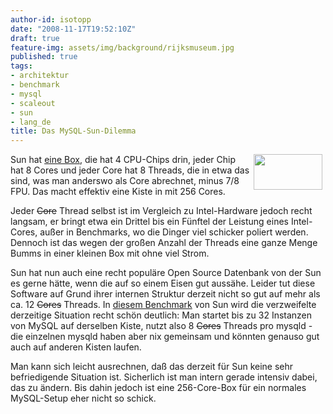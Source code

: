 ```yaml
---
author-id: isotopp
date: "2008-11-17T19:52:10Z"
draft: true
feature-img: assets/img/background/rijksmuseum.jpg
published: true
tags:
- architektur
- benchmark
- mysql
- scaleout
- sun
- lang_de
title: Das MySQL-Sun-Dilemma
---
```

<a class='serendipity_image_link' href='/uploads/mysql_logo.gif'><!-- s9ymdb:3519 --><img class="serendipity_image_right" width="110" height="57" style="float: right; border: 0px; padding-left: 5px; padding-right: 5px;" src="/uploads/mysql_logo.serendipityThumb.gif" alt="" /></a> Sun hat <a href="http://catalog.sun.com/is-bin/INTERSHOP.enfinity/WFS/Sun_Catalogue-Sun_Catalogue_DE-Site/de_DE/-/EUR/ViewCatalog-Browse?CatalogCategoryID=ZXVIBe.d7kYAAAEZYYsJ0gWj">eine Box</a>, die hat 4 CPU-Chips drin, jeder Chip hat 8 Cores und jeder Core hat 8 Threads, die in etwa das sind, was man anderswo als Core abrechnet, minus 7/8 FPU. Das macht effektiv eine Kiste in mit 256 Cores.

Jeder <strike>Core</strike> Thread selbst ist im Vergleich zu Intel-Hardware jedoch recht langsam, er bringt etwa ein Drittel bis ein Fünftel der Leistung eines Intel-Cores, außer in Benchmarks, wo die Dinger viel schicker poliert werden. Dennoch ist das wegen der großen Anzahl der Threads eine ganze Menge Bumms in einer kleinen Box mit ohne viel Strom.

Sun hat nun auch eine recht populäre Open Source Datenbank von der Sun es gerne hätte, wenn die auf so einem Eisen gut aussähe. Leider tut diese Software auf Grund ihrer internen Struktur derzeit nicht so gut auf mehr als ca. 12 <strike>Cores</strike> Threads. In <a href="http://blogs.sun.com/mrbenchmark/entry/scaling_mysql_on_a_256">diesem Benchmark</a> von Sun wird die verzweifelte derzeitige Situation recht schön deutlich: Man startet bis zu 32 Instanzen von MySQL auf derselben Kiste, nutzt also 8 <strike>Cores</strike> Threads pro mysqld - die einzelnen mysqld haben aber nix gemeinsam und könnten genauso gut auch auf anderen Kisten laufen.

Man kann sich leicht ausrechnen, daß das derzeit für Sun keine sehr befriedigende Situation ist. Sicherlich ist man intern gerade intensiv dabei, das zu ändern. Bis dahin jedoch ist eine 256-Core-Box für ein normales MySQL-Setup eher nicht so schick.
